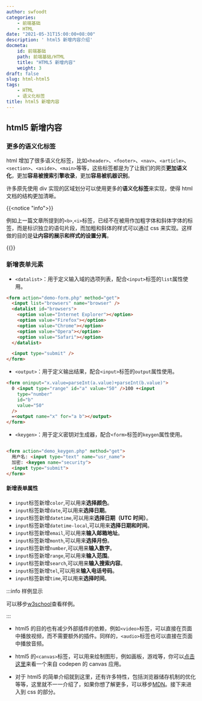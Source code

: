 ```yaml
---
author: swfoodt
categories:
    - 前端基础
    - HTML
date: "2021-05-31T15:00:00+08:00"
description: ' html5 新增内容介绍'
docmeta:
    id: 前端基础
    path: 前端基础/HTML
    title: "HTML5 新增内容"
    weight: 3
draft: false
slug: html-html5
tags:
    - HTML
    - 语义化标签
title: html5 新增内容
---
```




## html5 新增内容

### 更多的语义化标签

html 增加了很多语义化标签，比如`<header>`、`<footer>`、`<nav>`、`<article>`、`<section>`、`<aside>`、`<main>`等等，这些标签都是为了让我们的网页**更加语义化**，更加**容易被搜索引擎收录**，更加**容易被机器识别**。

许多原先使用 div 实现的区域划分可以使用更多的**语义化标签**来实现，使得 html 文档的结构更加清晰。

{{<notice "info">}}

例如上一篇文章所提到的`<b>`,`<i>`标签，已经不在被用作加粗字体和斜体字体的标签，而是标识独立的语句片段，而加粗和斜体的样式可以通过 css 来实现。这样做的目的是**让内容的展示和样式的设置分离**。

{{</notice>}}

### 新增表单元素

- `<datalist>`：用于定义输入域的选项列表，配合`<input>`标签的`list`属性使用。

```html
<form action="demo-form.php" method="get">
  <input list="browsers" name="browser" />
  <datalist id="browsers">
    <option value="Internet Explorer"></option>
    <option value="Firefox"></option>
    <option value="Chrome"></option>
    <option value="Opera"></option>
    <option value="Safari"></option>
  </datalist>

  <input type="submit" />
</form>
```

- `<output>`：用于定义输出结果，配合`<input>`标签的`output`属性使用。

```html
<form oninput="x.value=parseInt(a.value)+parseInt(b.value)">
  0 <input type="range" id="a" value="50" />100 +<input
    type="number"
    id="b"
    value="50"
  />
  =<output name="x" for="a b"></output>
</form>
```

- `<keygen>`：用于定义密钥对生成器，配合`<form>`标签的`keygen`属性使用。

```html

<form action="demo_keygen.php" method="get">
  用户名: <input type="text" name="usr_name">
  加密: <keygen name="security">
  <input type="submit">
</form>

```

#### 新增表单属性

- `input`标签新增`color`,可以用来**选择颜色**。
- `input`标签新增`date`,可以用来**选择日期**。
- `input`标签新增`datetime`,可以用来**选择日期（UTC 时间）**。
- `input`标签新增`datetime-local`,可以用来**选择日期和时间**。
- `input`标签新增`email`,可以用来**输入邮箱地址**。
- `input`标签新增`month`,可以用来**选择月份**。
- `input`标签新增`number`,可以用来**输入数字**。
- `input`标签新增`range`,可以用来**输入范围**。
- `input`标签新增`search`,可以用来**输入搜索内容**。
- `input`标签新增`tel`,可以用来**输入电话号码**。
- `input`标签新增`time`,可以用来**选择时间**。

:::info 样例显示

可以移步[w3school](https://www.w3school.com.cn/html/html_form_attributes.asp)查看样例。

:::

- html5 的目的也有减少外部插件的依赖，例如`<video>`标签，可以直接在页面中播放视频，而不需要额外的插件。同样的，`<audio>`标签也可以直接在页面中播放音频。

- html5 的`<canvas>`标签，可以用来绘制图形，例如画板，游戏等，你可以[点击这里](#该博客文章还未完善)来看一个来自 codepen 的 canvas 应用。

- 对于 html5 的简单介绍就到这里，还有许多特性，包括浏览器储存机制的优化等等，这里就不一一介绍了，如果你想了解更多，可以移步[MDN](https://developer.mozilla.org/en-US/docs/Glossary/HTML5)。接下来进入到 css 的部分。
